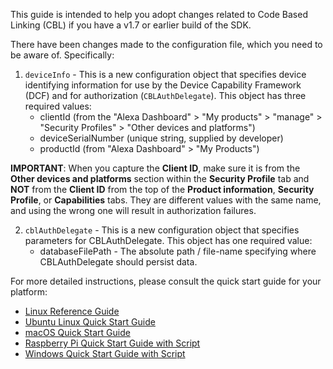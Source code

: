 This guide is intended to help you adopt changes related to Code Based Linking (CBL) if you have a v1.7 or earlier build of the SDK.

There have been changes made to the configuration file, which you need to be aware of. Specifically:

1. `deviceInfo` - This is a new configuration object that specifies device identifying information for use by the Device Capability Framework (DCF) and for authorization (`CBLAuthDelegate`). This object has three required values:
   * clientId (from the "Alexa Dashboard" > "My products" > "manage" > "Security Profiles" > "Other devices and platforms")
   * deviceSerialNumber (unique string, supplied by developer)
   * productId (from "Alexa Dashboard" > "My Products")  

**IMPORTANT**: When you capture the **Client ID**, make sure it is from the **Other devices and platforms** section within the **Security Profile** tab and **NOT** from the **Client ID** from the top of the **Product information**, **Security Profile**, or **Capabilities** tabs.  They are different values with the same name, and using the wrong one will result in authorization failures.

2. `cblAuthDelegate` - This is a new configuration object that specifies parameters for CBLAuthDelegate. This object has one required value:
   * databaseFilePath - The absolute path / file-name specifying where CBLAuthDelegate should persist data.

For more detailed instructions, please consult the quick start guide for your platform: 
* [Linux Reference Guide](https://github.com/alexa/avs-device-sdk/wiki/Linux-Reference-Guide)
* [Ubuntu Linux Quick Start Guide](https://github.com/alexa/avs-device-sdk/wiki/Ubuntu-Linux-Quick-Start-Guide)
* [macOS Quick Start Guide](https://github.com/alexa/avs-device-sdk/wiki/macOS-Quick-Start-Guide)
* [Raspberry Pi Quick Start Guide with Script](https://github.com/alexa/avs-device-sdk/wiki/Raspberry-Pi-Quick-Start-Guide-with-Script)
* [Windows Quick Start Guide with Script](https://github.com/alexa/avs-device-sdk/wiki/Windows-Quick-Start-Guide-with-Script)



